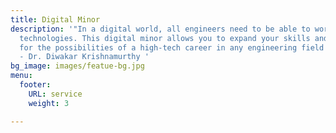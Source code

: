 ```yaml
---
title: Digital Minor
description: '"In a digital world, all engineers need to be able to work with complex
  technologies. This digital minor allows you to expand your skills and prepares you
  for the possibilities of a high-tech career in any engineering field you pursue."
  - Dr. Diwakar Krishnamurthy '
bg_image: images/featue-bg.jpg
menu:
  footer:
    URL: service
    weight: 3

---
```

